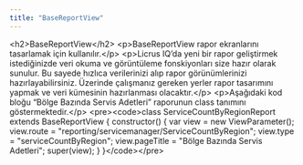 ```yaml
---
title: "BaseReportView"
---
```


&lt;h2&gt;BaseReportView&lt;/h2&gt;
&lt;p&gt;BaseReportView rapor ekranlarını tasarlamak için kullanılır.&lt;/p&gt;
&lt;p&gt;Licrus IQ&#8217;da yeni bir rapor geliştirmek istediğinizde veri okuma ve görüntüleme fonskiyonları size hazır olarak sunulur. Bu sayede hızlıca verilerinizi alıp rapor görünümlerinizi hazırlayabilirsiniz. Üzerinde çalışmanız gereken yerler rapor tasarımını yapmak ve veri kümesinin hazırlanması olacaktır.&lt;/p&gt;
&lt;p&gt;Aşağıdaki kod bloğu &#8220;Bölge Bazında Servis Adetleri&#8221; raporunun class tanımını göstermektedir.&lt;/p&gt;
&lt;pre&gt;&lt;code&gt;class ServiceCountByRegionReport extends BaseReportView &#123;
    constructor() &#123;
        var view = new ViewParameter();
        view.route = "reporting/servicemanager/ServiceCountByRegion";
        view.type = "serviceCountByRegion";
        view.pageTitle = "Bölge Bazında Servis Adetleri";
        super(view);
    &#125;
&#125;&lt;/code&gt;&lt;/pre&gt;

